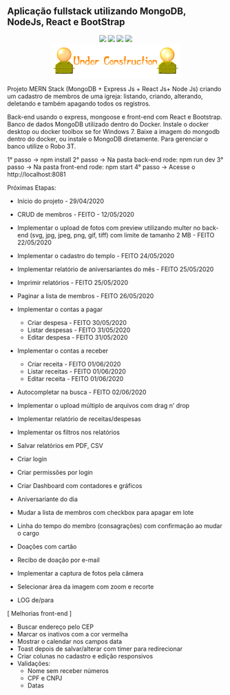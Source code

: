 ## Aplicação fullstack utilizando MongoDB, NodeJs, React e BootStrap
<p align="center">
  <img src="https://img.shields.io/badge/Mongoose-5.9.10-blue.svg?colorB=449a45">
  <img src="https://img.shields.io/badge/React-16.13.1-blue.svg">
  <img src="https://img.shields.io/badge/Nodejs-12.16.1-blue.svg?colorB=90c53f">
  <img src="https://img.shields.io/badge/Express-4.17.1-blue.svg?colorB=47535e">
  <br/>
  <img src="./underconstruction.gif">
</p>

Projeto MERN Stack (MongoDB + Express Js + React Js+ Node Js) criando um cadastro de membros de uma igreja: listando, criando, alterando, deletando e também apagando todos os registros.

Back-end usando o express, mongoose e front-end com React e Bootstrap. 
Banco de dados MongoDB utilizado dentro do Docker. 
Instale o docker desktop ou docker toolbox se for Windows 7. Baixe a imagem do mongodb dentro do docker, ou instale o MongoDB diretamente. Para gerenciar o banco utilize o Robo 3T.



1° passo -> npm install
2° passo -> Na pasta back-end rode: npm run dev
3° passo -> Na pasta front-end rode: npm start
4° passo -> Acesse o http://localhost:8081

Próximas Etapas:
- Início do projeto - 29/04/2020
- CRUD de membros - FEITO - 12/05/2020
- Implementar o upload de fotos com preview utilizando multer no back-end (svg, jpg, jpeg, png, gif, tiff) com limite de tamanho 2 MB - FEITO 22/05/2020
- Implementar o cadastro do templo - FEITO 24/05/2020
- Implementar relatório de aniversariantes do mês - FEITO 25/05/2020
- Imprimir relatórios - FEITO 25/05/2020
- Paginar a lista de membros - FEITO 26/05/2020
- Implementar o contas a pagar
  - Criar despesa - FEITO 30/05/2020
  - Listar despesas - FEITO 31/05/2020
  - Editar despesa - FEITO 31/05/2020
- Implementar o contas a receber
  - Criar receita - FEITO 01/06/2020
  - Listar receitas - FEITO 01/06/2020
  - Editar receita - FEITO 01/06/2020
- Autocompletar na busca - FEITO 02/06/2020
- Implementar o upload múltiplo de arquivos com drag n' drop
- Implementar relatório de receitas/despesas
- Implementar os filtros nos relatórios
- Salvar relatórios em PDF, CSV
- Criar login
- Criar permissões por login
- Criar Dashboard com contadores e gráficos
- Aniversariante do dia

- Mudar a lista de membros com checkbox para apagar em lote
- Linha do tempo do membro (consagrações) com confirmação ao mudar o cargo
- Doações com cartão
- Recibo de doação por e-mail
- Implementar a captura de fotos pela câmera
- Selecionar área da imagem com zoom e recorte
- LOG de/para

[ Melhorias front-end ]

- Buscar endereço pelo CEP
- Marcar os inativos com a cor vermelha
- Mostrar o calendar nos campos data
- Toast depois de salvar/alterar com timer para redirecionar
- Criar colunas no cadastro e edição responsivos
- Validações:
  - Nome sem receber números
  - CPF e CNPJ
  - Datas